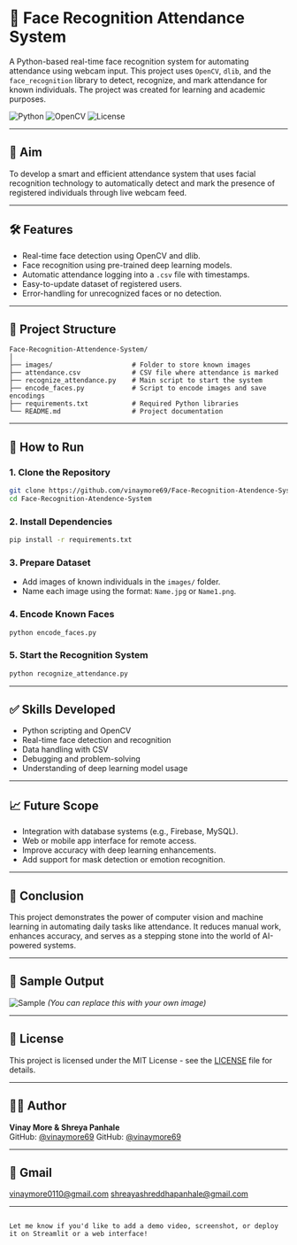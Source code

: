 
# 🧠 Face Recognition Attendance System

A Python-based real-time face recognition system for automating attendance using webcam input. This project uses `OpenCV`, `dlib`, and the `face_recognition` library to detect, recognize, and mark attendance for known individuals. The project was created for learning and academic purposes.

![Python](https://img.shields.io/badge/Python-3.8-blue)
![OpenCV](https://img.shields.io/badge/OpenCV-4.x-success)
![License](https://img.shields.io/badge/License-MIT-lightgrey)

---

## 🎯 Aim

To develop a smart and efficient attendance system that uses facial recognition technology to automatically detect and mark the presence of registered individuals through live webcam feed.

---

## 🛠️ Features

- Real-time face detection using OpenCV and dlib.
- Face recognition using pre-trained deep learning models.
- Automatic attendance logging into a `.csv` file with timestamps.
- Easy-to-update dataset of registered users.
- Error-handling for unrecognized faces or no detection.

---

## 📁 Project Structure

```
Face-Recognition-Attendence-System/
│
├── images/                    # Folder to store known images
├── attendance.csv             # CSV file where attendance is marked
├── recognize_attendance.py    # Main script to start the system
├── encode_faces.py            # Script to encode images and save encodings
├── requirements.txt           # Required Python libraries
└── README.md                  # Project documentation
```

---

## 🚀 How to Run

### 1. Clone the Repository
```bash
git clone https://github.com/vinaymore69/Face-Recognition-Atendence-System.git
cd Face-Recognition-Atendence-System
```

### 2. Install Dependencies
```bash
pip install -r requirements.txt
```

### 3. Prepare Dataset
- Add images of known individuals in the `images/` folder.  
- Name each image using the format: `Name.jpg` or `Name1.png`.

### 4. Encode Known Faces
```bash
python encode_faces.py
```

### 5. Start the Recognition System
```bash
python recognize_attendance.py
```

---

## ✅ Skills Developed

- Python scripting and OpenCV
- Real-time face detection and recognition
- Data handling with CSV
- Debugging and problem-solving
- Understanding of deep learning model usage

---

## 📈 Future Scope

- Integration with database systems (e.g., Firebase, MySQL).
- Web or mobile app interface for remote access.
- Improve accuracy with deep learning enhancements.
- Add support for mask detection or emotion recognition.

---

## 📌 Conclusion

This project demonstrates the power of computer vision and machine learning in automating daily tasks like attendance. It reduces manual work, enhances accuracy, and serves as a stepping stone into the world of AI-powered systems.

---

## 📸 Sample Output

![Sample]([https://user-images.githubusercontent.com/your_placeholder_here.png](https://github.com/vinaymore69/Face-Recognition-Atendence-System/blob/main/Screenshot%202025-04-15%20105037.png))  
*(You can replace this with your own image)*

---

## 🧾 License

This project is licensed under the MIT License - see the [LICENSE](LICENSE) file for details.

---

## 🙋‍♂️ Author

**Vinay More & Shreya Panhale**  
GitHub: [@vinaymore69](https://github.com/vinaymore69) 
GitHub: [@vinaymore69](https://github.com/shreya0512panhale) 

---

## 📧 Gmail

[vinaymore0110@gmail.com](mailto:vinaymore0110@gmail.com) 
[shreayashreddhapanhale@gmail.com](mailto:shreyashreddhapanhale@gmail.com)  
  

---

```

Let me know if you'd like to add a demo video, screenshot, or deploy it on Streamlit or a web interface!
